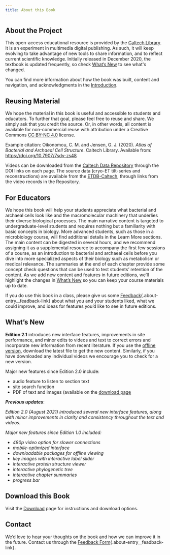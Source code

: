 ```yaml
---
title: About this Book
---
```

## About the Project

This open-access educational resource is provided by the [Caltech Library](https://www.library.caltech.edu/). It is an experiment in multimedia digital publishing. As such, it will keep evolving to take advantage of new tools to share information, and to reflect current scientific knowledge. Initially released in December 2020, the textbook is updated frequently, so check [What’s New](#WhatsNew) to see what's changed.

You can find more information about how the book was built, content and navigation, and acknowledgments in the [Introduction](introduction.html).


## Reusing Material

We hope the material in this book is useful and accessible to students and educators. To further that goal, please feel free to reuse and share. We simply ask that you credit the source. Or, in other words, all content is available for non-commercial reuse with attribution under a Creative Commons [CC BY-NC 4.0](https://creativecommons.org/licenses/by-nc/4.0/) license. 

Example citation:
Oikonomou, C. M. and Jensen, G. J. (2020). *Atlas of Bacterial and Archaeal Cell Structure*. Caltech Library. Available from: https://doi.org/10.7907/7sdv-zs48

Videos can be downloaded from the [Caltech Data Repository](https://data.caltech.edu/) through the DOI links on each page. The source data (cryo-ET tilt-series and reconstructions) are available from the [ETDB-Caltech](https://etdb.caltech.edu/), through links from the video records in the Repository.


## For Educators

We hope this book will help your students appreciate what bacterial and archaeal cells look like and the macromolecular machinery that underlies their diverse biological processes. The main narrative content is targeted to undergraduate-level students and requires nothing but a familiarity with basic concepts in biology. More advanced students, such as those in a microbiology course, will find additional details in the Learn More sections. The main content can be digested in several hours, and we recommend assigning it as a supplemental resource to accompany the first few sessions of a course, as an introduction to bacterial and archaeal cells before you dive into more specialized aspects of their biology such as metabolism or medical relevance. The summaries at the end of each chapter provide some concept check questions that can be used to test students’ retention of the content. As we add new content and features in future editions, we’ll highlight the changes in [What’s New](#WhatsNew) so you can keep your course materials up to date. 

If you do use this book in a class, please give us some [Feedback](#feedbackForm){.about-entry__feadback-link} about what you and your students liked, what we could improve, and ideas for features you’d like to see in future editions. 


## What’s New

**Edition 2.1** introduces new interface features, improvements in site performance, and minor edits to videos and text to correct errors and incorporate new information from recent literature. If you use the [offline version](download.html), download the latest file to get the new content. Similarly, if you have downloaded any individual videos we encourage you to check for a new version.


Major new features since Edition 2.0 include:
- audio feature to listen to section text
- site search function
- PDF of text and images (available on the [download page](download.html)

***Previous updates***:

*Edition 2.0 (August 2021) introduced several new interface features, along with minor improvements in clarity and consistency throughout the text and videos.*

*Major new features since Edition 1.0 included:*
- *480p video option for slower connections*
- *mobile-optimized interface*
- *downloadable packages for offline viewing*
- *key images with interactive label slider*
- *interactive protein structure viewer*
- *interactive phylogenetic tree*
- *interactive chapter summaries*
- *progress bar*


## Download this Book

Visit the [Download](download.html) page for instructions and download options.


## Contact

We’d love to hear your thoughts on the book and how we can improve it in the future. Contact us through the [Feedback Form](#feedbackForm){.about-entry__feadback-link}.
